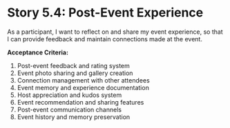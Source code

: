 # Story 5.4: Post-Event Experience

As a participant,
I want to reflect on and share my event experience,
so that I can provide feedback and maintain connections made at the event.

**Acceptance Criteria:**

1. Post-event feedback and rating system
2. Event photo sharing and gallery creation
3. Connection management with other attendees
4. Event memory and experience documentation
5. Host appreciation and kudos system
6. Event recommendation and sharing features
7. Post-event communication channels
8. Event history and memory preservation
